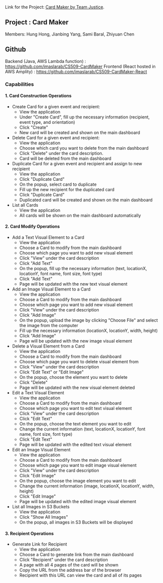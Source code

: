Link for the Project: [Card Maker by Team Justice](https://master.d6ecpvwgxvbq1.amplifyapp.com/).

## Project : Card Maker
Members: Hung Hong, Jianbing Yang, Sami Baral, Zhiyuan Chen

## Github
Backend (Java, AWS Lambda function) : https://github.com/imaslarab/CS509-CardMaker
Frontend (React hosted in AWS Amplity) : https://github.com/imaslarab/CS509-CardMaker-React

### Capabilities

#### 1. Card Construction Operations
  * Create Card for a given event and recipient:
    * View the application
    * Under "Create Card", fill up the necessary information (recipient, event type, and orientation)
    * Click "Create"
    * New card will be created and shown on the main dashboard
  * Delete Card for a given event and recipient:
	  * View the application
	  * Choose which card you want to delete from the main dashboard
	  * Click "Delete" under the card description.
	  * Card will be deleted from the main dashboard
  * Duplicate Card for a given event and recipient and assign to new recipient
	  * View the application
	  * Click "Duplicate Card"
	  * On the popup, select card to duplicate
	  * Fill up the new recipient for the duplicated card
	  * Click "Duplicate Card"
	  * Duplicated card will be created and shown on the main dashboard
  * List all Cards
	  * View the application
	  * All cards will be shown on the main dashboard automatically
   
#### 2. Card Modify Operations

+ Add a Text Visual Element to a Card
	- View the application
	- Choose a Card to modify from the main dashboard
	- Choose which page you want to add new visual element
	- Click "View" under the card description
	- Click "Add Text"
	- On the popup, fill up the necessary information (text, locationX, locationY, font name, font size, font type)
	- Click "Add Text"
	- Page will be updated with the new text visual element
+ Add an Image Visual Element to a Card
	- View the application
	- Choose a Card to modify from the main dashboard
	- Choose which page you want to add new visual element
	- Click "View" under the card description
	- Click "Add Image"
	- On the popup, upload the image by clicking "Choose File" and select the image from the computer
	- Fill up the necessary information (locationX, locationY, width, height)
	- Click "Add Image"
	- Page will be updated with the new image visual element
+ Delete a Visual Element from a Card
	- View the application
	- Choose a Card to modify from the main dashboard
	- Choose which page you want to delete visual element from
	- Click "View" under the card description
	- Click "Edit Text" or "Edit Image"
	- On the popup, choose the element you want to delete
	- Click "Delete"
	- Page will be updated with the new visual element deleted
+ Edit a Text Visual Element
	- View the application
	- Choose a Card to modify from the main dashboard
	- Choose which page you want to edit text visual element
	- Click "View" under the card description
	- Click "Edit Text"
	- On the popup, choose the text element you want to edit
	- Change the current information (text, locationX, locationY, font name, font size, font type)
	- Click "Edit Text"
	- Page will be updated with the edited text visual element
+ Edit an Image Visual Element
	- View the application
	- Choose a Card to modify from the main dashboard
	- Choose which page you want to edit image visual element
	- Click "View" under the card description
	- Click "Edit Image"
	- On the popup, choose the image element you want to edit
	- Change the current information (image, locationX, locationY, width, height)
	- Click "Edit Image"
	- Page will be updated with the edited image visual element
+ List all Images in S3 Buckets
	- View the application
	- Click "Show All Images"
	- On the popup, all images in S3 Buckets will be displayed
  
#### 3. Recipient Operations

+ Generate Link for Recipient
	- View the application
	- Choose a Card to generate link from the main dashboard
	- Click "Recipient" under the card description
	- A page with all 4 pages of the card will be shown
	- Copy the URL from the address bar of the browser
	- Recipient with this URL can view the card and all of its pages
